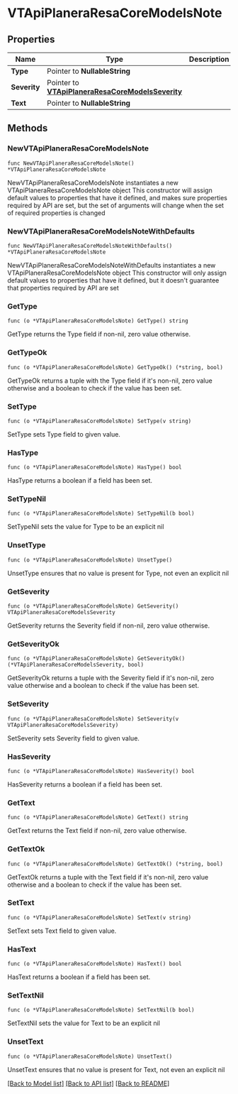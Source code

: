 # VTApiPlaneraResaCoreModelsNote

## Properties

Name | Type | Description | Notes
------------ | ------------- | ------------- | -------------
**Type** | Pointer to **NullableString** |  | [optional] 
**Severity** | Pointer to [**VTApiPlaneraResaCoreModelsSeverity**](VTApiPlaneraResaCoreModelsSeverity.md) |  | [optional] 
**Text** | Pointer to **NullableString** |  | [optional] 

## Methods

### NewVTApiPlaneraResaCoreModelsNote

`func NewVTApiPlaneraResaCoreModelsNote() *VTApiPlaneraResaCoreModelsNote`

NewVTApiPlaneraResaCoreModelsNote instantiates a new VTApiPlaneraResaCoreModelsNote object
This constructor will assign default values to properties that have it defined,
and makes sure properties required by API are set, but the set of arguments
will change when the set of required properties is changed

### NewVTApiPlaneraResaCoreModelsNoteWithDefaults

`func NewVTApiPlaneraResaCoreModelsNoteWithDefaults() *VTApiPlaneraResaCoreModelsNote`

NewVTApiPlaneraResaCoreModelsNoteWithDefaults instantiates a new VTApiPlaneraResaCoreModelsNote object
This constructor will only assign default values to properties that have it defined,
but it doesn't guarantee that properties required by API are set

### GetType

`func (o *VTApiPlaneraResaCoreModelsNote) GetType() string`

GetType returns the Type field if non-nil, zero value otherwise.

### GetTypeOk

`func (o *VTApiPlaneraResaCoreModelsNote) GetTypeOk() (*string, bool)`

GetTypeOk returns a tuple with the Type field if it's non-nil, zero value otherwise
and a boolean to check if the value has been set.

### SetType

`func (o *VTApiPlaneraResaCoreModelsNote) SetType(v string)`

SetType sets Type field to given value.

### HasType

`func (o *VTApiPlaneraResaCoreModelsNote) HasType() bool`

HasType returns a boolean if a field has been set.

### SetTypeNil

`func (o *VTApiPlaneraResaCoreModelsNote) SetTypeNil(b bool)`

 SetTypeNil sets the value for Type to be an explicit nil

### UnsetType
`func (o *VTApiPlaneraResaCoreModelsNote) UnsetType()`

UnsetType ensures that no value is present for Type, not even an explicit nil
### GetSeverity

`func (o *VTApiPlaneraResaCoreModelsNote) GetSeverity() VTApiPlaneraResaCoreModelsSeverity`

GetSeverity returns the Severity field if non-nil, zero value otherwise.

### GetSeverityOk

`func (o *VTApiPlaneraResaCoreModelsNote) GetSeverityOk() (*VTApiPlaneraResaCoreModelsSeverity, bool)`

GetSeverityOk returns a tuple with the Severity field if it's non-nil, zero value otherwise
and a boolean to check if the value has been set.

### SetSeverity

`func (o *VTApiPlaneraResaCoreModelsNote) SetSeverity(v VTApiPlaneraResaCoreModelsSeverity)`

SetSeverity sets Severity field to given value.

### HasSeverity

`func (o *VTApiPlaneraResaCoreModelsNote) HasSeverity() bool`

HasSeverity returns a boolean if a field has been set.

### GetText

`func (o *VTApiPlaneraResaCoreModelsNote) GetText() string`

GetText returns the Text field if non-nil, zero value otherwise.

### GetTextOk

`func (o *VTApiPlaneraResaCoreModelsNote) GetTextOk() (*string, bool)`

GetTextOk returns a tuple with the Text field if it's non-nil, zero value otherwise
and a boolean to check if the value has been set.

### SetText

`func (o *VTApiPlaneraResaCoreModelsNote) SetText(v string)`

SetText sets Text field to given value.

### HasText

`func (o *VTApiPlaneraResaCoreModelsNote) HasText() bool`

HasText returns a boolean if a field has been set.

### SetTextNil

`func (o *VTApiPlaneraResaCoreModelsNote) SetTextNil(b bool)`

 SetTextNil sets the value for Text to be an explicit nil

### UnsetText
`func (o *VTApiPlaneraResaCoreModelsNote) UnsetText()`

UnsetText ensures that no value is present for Text, not even an explicit nil

[[Back to Model list]](../README.md#documentation-for-models) [[Back to API list]](../README.md#documentation-for-api-endpoints) [[Back to README]](../README.md)


